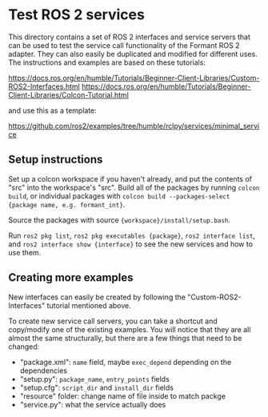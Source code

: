 # Test ROS 2 services

This directory contains a set of ROS 2 interfaces and service servers that can be used to test the service call functionality of the Formant ROS 2 adapter. They can also easily be duplicated and modified for different uses. The instructions and examples are based on these tutorials:

https://docs.ros.org/en/humble/Tutorials/Beginner-Client-Libraries/Custom-ROS2-Interfaces.html
https://docs.ros.org/en/humble/Tutorials/Beginner-Client-Libraries/Colcon-Tutorial.html

and use this as a template:

https://github.com/ros2/examples/tree/humble/rclpy/services/minimal_service

## Setup instructions

Set up a colcon workspace if you haven't already, and put the contents of "src" into the workspace's "src". Build all of the packages by running `colcon build`, or individual packages with `colcon build --packages-select {package name, e.g. formant_int}`.

Source the packages with source `{workspace}/install/setup.bash`.

Run `ros2 pkg list`, `ros2 pkg executables {package}`, `ros2 interface list`, and `ros2 interface show {interface}` to see the new services and how to use them.

## Creating more examples

New interfaces can easily be created by following the "Custom-ROS2-Interfaces" tutorial mentioned above.

To create new service call servers, you can take a shortcut and copy/modify one of the existing examples. You will notice that they are all almost the same structurally, but there are a few things that need to be changed:

* "package.xml": `name` field, maybe `exec_depend` depending on the dependencies
* "setup.py": `package_name`, `entry_points` fields
* "setup.cfg": `script_dir` and `install_dir` fields
* "resource" folder: change name of file inside to match packge
* "service.py": what the service actually does
